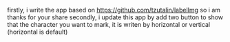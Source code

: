 firstly, i write the app based on https://github.com/tzutalin/labelImg so i am thanks for your share
secondly, i update this app by add two button to show that the character you want to mark, it is writen by horizontal or vertical (horizontal is default)
